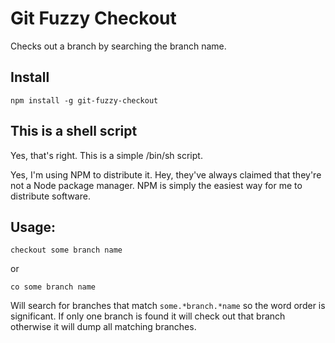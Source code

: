 # Git Fuzzy Checkout

Checks out a branch by searching the branch name.

## Install

    npm install -g git-fuzzy-checkout

## This is a shell script

Yes, that's right. This is a simple /bin/sh script.

Yes, I'm using NPM to distribute it. Hey, they've always claimed that they're not a
Node package manager. NPM is simply the easiest way for me to distribute software.

## Usage:

    checkout some branch name

or

    co some branch name

Will search for branches that match `some.*branch.*name` so the word order is
significant. If only one branch is found it will check out that branch otherwise
it will dump all matching branches.
